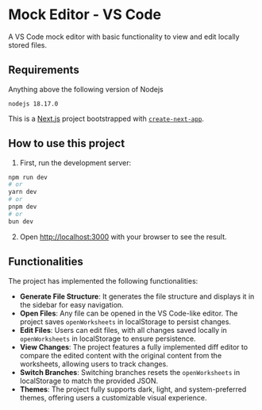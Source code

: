# Mock Editor - VS Code

A VS Code mock editor with basic functionality to view and edit locally stored files.

## Requirements

Anything above the following version of Nodejs

```
nodejs 18.17.0
```

This is a [Next.js](https://nextjs.org/) project bootstrapped with [`create-next-app`](https://github.com/vercel/next.js/tree/canary/packages/create-next-app).

## How to use this project

1. First, run the development server:

```bash
npm run dev
# or
yarn dev
# or
pnpm dev
# or
bun dev
```

2. Open [http://localhost:3000](http://localhost:3000) with your browser to see the result.

## Functionalities

The project has implemented the following functionalities:

- **Generate File Structure**: It generates the file structure and displays it in the sidebar for easy navigation.
- **Open Files**: Any file can be opened in the VS Code-like editor. The project saves `openWorksheets` in localStorage to persist changes.
- **Edit Files**: Users can edit files, with all changes saved locally in `openWorksheets` in localStorage to ensure persistence.
- **View Changes**: The project features a fully implemented diff editor to compare the edited content with the original content from the worksheets, allowing users to track changes.
- **Switch Branches**: Switching branches resets the `openWorksheets` in localStorage to match the provided JSON.
- **Themes**: The project fully supports dark, light, and system-preferred themes, offering users a customizable visual experience.
